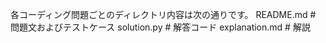 各コーディング問題ごとのディレクトリ内容は次の通りです。
README.md         # 問題文およびテストケース
solution.py       # 解答コード
explanation.md    # 解説
